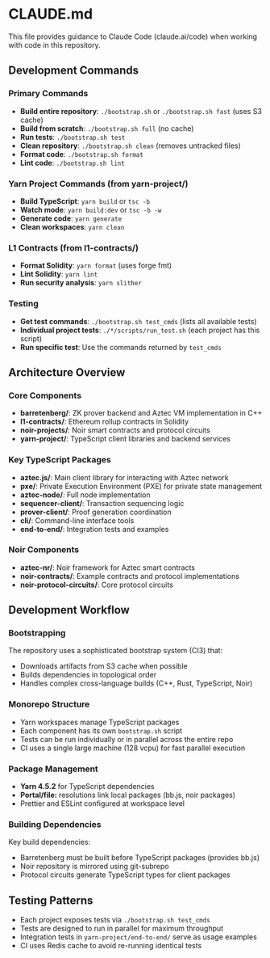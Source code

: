 # CLAUDE.md

This file provides guidance to Claude Code (claude.ai/code) when working with code in this repository.

## Development Commands

### Primary Commands
- **Build entire repository**: `./bootstrap.sh` or `./bootstrap.sh fast` (uses S3 cache)
- **Build from scratch**: `./bootstrap.sh full` (no cache)
- **Run tests**: `./bootstrap.sh test`
- **Clean repository**: `./bootstrap.sh clean` (removes untracked files)
- **Format code**: `./bootstrap.sh format`
- **Lint code**: `./bootstrap.sh lint`

### Yarn Project Commands (from yarn-project/)
- **Build TypeScript**: `yarn build` or `tsc -b`
- **Watch mode**: `yarn build:dev` or `tsc -b -w`
- **Generate code**: `yarn generate`
- **Clean workspaces**: `yarn clean`

### L1 Contracts (from l1-contracts/)
- **Format Solidity**: `yarn format` (uses forge fmt)
- **Lint Solidity**: `yarn lint`
- **Run security analysis**: `yarn slither`

### Testing
- **Get test commands**: `./bootstrap.sh test_cmds` (lists all available tests)
- **Individual project tests**: `./*/scripts/run_test.sh` (each project has this script)
- **Run specific test**: Use the commands returned by `test_cmds`

## Architecture Overview

### Core Components
- **barretenberg/**: ZK prover backend and Aztec VM implementation in C++
- **l1-contracts/**: Ethereum rollup contracts in Solidity
- **noir-projects/**: Noir smart contracts and protocol circuits
- **yarn-project/**: TypeScript client libraries and backend services

### Key TypeScript Packages
- **aztec.js/**: Main client library for interacting with Aztec network
- **pxe/**: Private Execution Environment (PXE) for private state management
- **aztec-node/**: Full node implementation
- **sequencer-client/**: Transaction sequencing logic
- **prover-client/**: Proof generation coordination
- **cli/**: Command-line interface tools
- **end-to-end/**: Integration tests and examples

### Noir Components
- **aztec-nr/**: Noir framework for Aztec smart contracts
- **noir-contracts/**: Example contracts and protocol implementations
- **noir-protocol-circuits/**: Core protocol circuits

## Development Workflow

### Bootstrapping
The repository uses a sophisticated bootstrap system (CI3) that:
- Downloads artifacts from S3 cache when possible
- Builds dependencies in topological order
- Handles complex cross-language builds (C++, Rust, TypeScript, Noir)

### Monorepo Structure
- Yarn workspaces manage TypeScript packages
- Each component has its own `bootstrap.sh` script
- Tests can be run individually or in parallel across the entire repo
- CI uses a single large machine (128 vcpu) for fast parallel execution

### Package Management
- **Yarn 4.5.2** for TypeScript dependencies
- **Portal/file:** resolutions link local packages (bb.js, noir packages)
- Prettier and ESLint configured at workspace level

### Building Dependencies
Key build dependencies:
- Barretenberg must be built before TypeScript packages (provides bb.js)
- Noir repository is mirrored using git-subrepo
- Protocol circuits generate TypeScript types for client packages

## Testing Patterns
- Each project exposes tests via `./bootstrap.sh test_cmds`
- Tests are designed to run in parallel for maximum throughput
- Integration tests in `yarn-project/end-to-end/` serve as usage examples
- CI uses Redis cache to avoid re-running identical tests